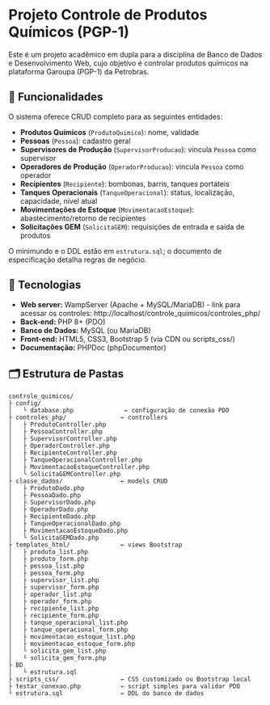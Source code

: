 # Projeto Controle de Produtos Químicos (PGP-1)

Este é um projeto acadêmico em dupla para a disciplina de Banco de Dados e Desenvolvimento Web, cujo objetivo é controlar produtos químicos na plataforma Garoupa (PGP-1) da Petrobras.

## 📖 Funcionalidades

O sistema oferece CRUD completo para as seguintes entidades:

- **Produtos Químicos** (`ProdutoQuimico`): nome, validade  
- **Pessoas** (`Pessoa`): cadastro geral  
- **Supervisores de Produção** (`SupervisorProducao`): vincula `Pessoa` como supervisor  
- **Operadores de Produção** (`OperadorProducao`): vincula `Pessoa` como operador  
- **Recipientes** (`Recipiente`): bombonas, barris, tanques portáteis  
- **Tanques Operacionais** (`TanqueOperacional`): status, localização, capacidade, nível atual  
- **Movimentações de Estoque** (`MovimentacaoEstoque`): abastecimento/retorno de recipientes  
- **Solicitações GEM** (`SolicitaGEM`): requisições de entrada e saída de produtos  

O minimundo e o DDL estão em `estrutura.sql`; o documento de especificação detalha regras de negócio.

## 🚀 Tecnologias

- **Web server:** WampServer (Apache + MySQL/MariaDB)  - link para acessar os controles: http://localhost/controle_quimicos/controles_php/
- **Back-end:** PHP 8+ (PDO)  
- **Banco de Dados:** MySQL (ou MariaDB)  
- **Front-end:** HTML5, CSS3, Bootstrap 5 (via CDN ou scripts_css/)  
- **Documentação:** PHPDoc (phpDocumentor)  

## 🗂️ Estrutura de Pastas

```text
controle_quimicos/
├ config/
│   └ database.php              ← configuração de conexão PDO
├ controles_php/               ← controllers
│   ├ ProdutoController.php
│   ├ PessoaController.php
│   ├ SupervisorController.php
│   ├ OperadorController.php
│   ├ RecipienteController.php
│   ├ TanqueOperacionalController.php
│   ├ MovimentacaoEstoqueController.php
│   └ SolicitaGEMController.php
├ classe_dados/                ← models CRUD
│   ├ ProdutoDado.php
│   ├ PessoaDado.php
│   ├ SupervisorDado.php
│   ├ OperadorDado.php
│   ├ RecipienteDado.php
│   ├ TanqueOperacionalDado.php
│   ├ MovimentacaoEstoqueDado.php
│   └ SolicitaGEMDado.php
├ templates_html/              ← views Bootstrap
│   ├ produto_list.php
│   ├ produto_form.php
│   ├ pessoa_list.php
│   ├ pessoa_form.php
│   ├ supervisor_list.php
│   ├ supervisor_form.php
│   ├ operador_list.php
│   ├ operador_form.php
│   ├ recipiente_list.php
│   ├ recipiente_form.php
│   ├ tanque_operacional_list.php
│   ├ tanque_operacional_form.php
│   ├ movimentacao_estoque_list.php
│   ├ movimentacao_estoque_form.php
│   └ solicita_gem_list.php
│   └ solicita_gem_form.php
├ BD
|   └ estrutura.sql
├ scripts_css/                 ← CSS customizado ou Bootstrap local
├ testar_conexao.php           ← script simples para validar PDO
└ estrutura.sql                ← DDL do banco de dados
